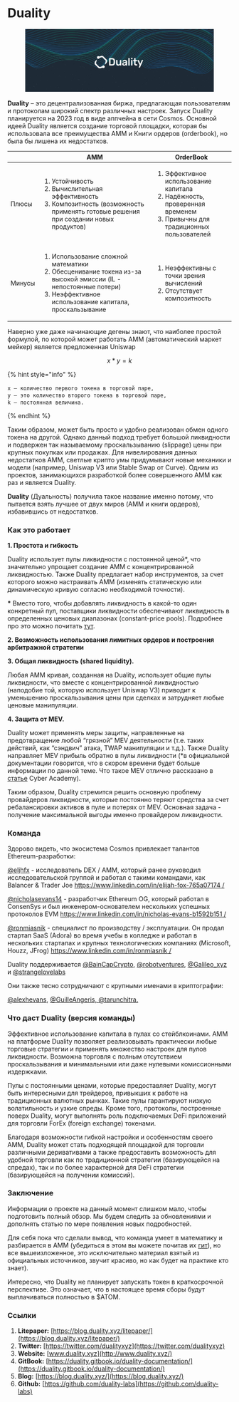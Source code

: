 # Duality

<figure><img src="../.gitbook/assets/image (17).png" alt=""><figcaption></figcaption></figure>

**Duality** – это децентрализованная биржа, предлагающая пользователям и протоколам широкий спектр различных настроек. Запуск Duality планируется на 2023 год в виде аппчейна в сети Cosmos. Основной идеей Duality является создание торговой площадки, которая бы использовала все преимущества AMM и Книги ордеров (orderbook), но была бы лишена их недостатков.

|        | AMM                                                                                                                                                                                            | OrderBook                                                                                                                                     |
| ------ | ---------------------------------------------------------------------------------------------------------------------------------------------------------------------------------------------- | --------------------------------------------------------------------------------------------------------------------------------------------- |
| Плюсы  | <ol><li>Устойчивость</li><li>Вычислительная эффективность</li><li>Композитность (возможность применять готовые решения при создании новых продуктов)</li></ol>                                 | <ol><li>Эффективное использование капитала</li><li>Надёжность, проверенная временем</li><li>Привычны для традиционных пользователей</li></ol> |
| Минусы | <ol><li>Использование сложной математики</li><li>Обесценивание токена из-за высокой эмиссии (IL - непостоянные потери)</li><li>Неэффективное использование капитала, проскальзывание</li></ol> | <ol><li>Неэффективны с точки зрения вычислений</li><li>Отсутствует композитность</li></ol>                                                    |

Наверно уже даже начинающие дегены знают, что наиболее простой формулой, по которой может работать AMM (автоматический маркет мейкер) является предложенная Uniswap

$$
x*y=k
$$

{% hint style="info" %}
```
x – количество первого токена в торговой паре, 
y – это количество второго токена в торговой паре, 
k – постоянная величина. 
```
{% endhint %}

Таким образом, может быть просто и удобно реализован обмен одного токена на другой. Однако данный подход требует большой ликвидности и подвержен так называемому проскальзыванию (slippage) цены при крупных покупках или продажах. Для нивелирования данных недостатков AMM, светлые крипто умы придумывают новые механики и модели (например, Uniswap V3 или Stable Swap от Curve). Одним из проектов, занимающихся разработкой более совершенного AMM как раз и является Duality.

**Duality** (Дуальность) получила такое название именно потому, что пытается взять лучшее от двух миров (AMM и книги ордеров), избавившись от недостатков.

### Как это работает <a href="#qzia" id="qzia"></a>

**1. Простота и гибкость**

Duality использует пулы ликвидности с постоянной ценой\*, что значительно упрощает создание AMM с концентрированной ликвидностью. Также Duality предлагает набор инструментов, за счет которого можно настраивать AMM (изменять статическую или динамическую кривую согласно необходимой точности).

**\*** Вместо того, чтобы добавлять ликвидность в какой-то один конкретный пул, поставщики ликвидности обеспечивают ликвидность в определенных ценовых диапазонах (constant-price pools). Подробнее про это можно почитать [тут](https://duality.gitbook.io/duality-documentation/concepts/liquidity-pools).

**2. Возможность использования лимитных ордеров и построения арбитражной стратегии**

**3. Общая ликвидность (shared liquidity).**

Любая AMM кривая, созданная на Duality, использует общие пулы ликвидности, что вместе с концентрированной ликвидностью (наподобие той, которую использует Uniswap V3) приводит к уменьшению проскальзывания цены при сделках и затрудняет любые ценовые манипуляции.

**4. Защита от MEV.**

Duality может применять меры защиты, направленные на предотвращение любой “грязной” MEV деятельности (т.е. таких действий, как “сэндвич” атака, TWAP манипуляции и т.д.). Также Duality направляет MEV прибыль обратно в пулы ликвидности (\*в официальной документации говорится, что в скором времени будет больше информации по данной теме. Что такое MEV отлично рассказано в [статье](https://cyberacademy.dev/blog/20-temnyy-les-ethereum-chto-takoe-mev) Cyber Academy).

Таким образом, Duality стремится решить основную проблему провайдеров ликвидности, которые постоянно теряют средства за счет ребалансировки активов в пуле и потерях от MEV. Основная задача - получение максимальной выгоды именно провайдером ликвидности.

### **Команда** <a href="#khgj" id="khgj"></a>

Здорово видеть, что экосистема Cosmos привлекает талантов Ethereum-разработки:

[@eljhfx](https://twitter.com/eljhfx) - исследователь DEX / AMM, который ранее руководил исследовательской группой и работал с такими командами, как Balancer & Trader Joe [https://www.linkedin.com/in/elijah-fox-765a07174 /](https://www.linkedin.com/in/elijah-fox-765a07174/)

[@nicholasevans14](https://twitter.com/NicholasEvans14) - разработчик Ethereum OG, который работал в ConsenSys и был инженером-основателем нескольких успешных протоколов EVM [https://www.linkedin.com/in/nicholas-evans-b1592b151 /](https://www.linkedin.com/in/nicholas-evans-b1592b151/)

[@ronmiasnik](https://twitter.com/RonMiasnik) - специалист по производству / эксплуатации. Он продал стартап SaaS (Adora) во время учебы в колледже и работал в нескольких стартапах и крупных технологических компаниях (Microsoft, Houzz, JFrog) [https://www.linkedin.com/in/ronmiasnik /](https://www.linkedin.com/in/ronmiasnik/)

Duality поддерживается [@BainCapCrypto](https://twitter.com/BainCapCrypto), [@robotventures](https://twitter.com/robotventures), [@Galileo\_xyz](https://twitter.com/Galileo\_xyz) и [@strangelovelabs](https://twitter.com/strangelovelabs)

Они также тесно сотрудничают с крупными именами в криптографии:

[@alexhevans](https://twitter.com/alexhevans), [@GuilleAngeris, ](https://twitter.com/GuilleAngeris)[@tarunchitra.](https://twitter.com/tarunchitra)

### **Что даст Duality (версия команды)** <a href="#ph3n" id="ph3n"></a>

Эффективное использование капитала в пулах со стейблкоинами. AMM на платформе Duality позволяет реализовывать практически любые торговые стратегии и применять множество настроек для пулов ликвидности. Возможна торговля с полным отсутствием проскальзывания и минимальными или даже нулевыми комиссионными издержками.

Пулы с постоянными ценами, которые предоставляет Duality, могут быть интересными для трейдеров, привыкших к работе на традиционных валютных рынках. Такие пулы гарантируют низкую волатильность и узкие спреды. Кроме того, протоколы, построенные поверх Duality, могут выполнять роль подключаемых DeFi приложений для торговли ForEx (foreign exchange) токенами.

Благодаря возможности гибкой настройки и особенностям своего AMM, Duality может стать подходящей площадкой для торговли различными деривативами а также предоставить возможность для удобной торговли как по традиционной стратегии (базирующейся на спредах), так и по более характерной для DeFi стратегии (базирующейся на получении комиссий).

### Заключение <a href="#qg0g" id="qg0g"></a>

Информации о проекте на данный момент слишком мало, чтобы подготовить полный обзор. Мы будем следить за обновлениями и дополнять статью по мере появления новых подробностей.

Для себя пока что сделали вывод, что команда умеет в математику и разбирается в AMM (убедиться в этом вы можете почитав их [гит](https://github.com/duality-labs)), но все вышеизложенное, это исключительно материал взятый из официальных источников, звучит красиво, но как будет на практике кто знает).

Интересно, что Duality не планирует запускать токен в краткосрочной перспективе. Это означает, что в настоящее время сборы будут выплачиваться полностью в $ATOM.

### **Ссылки** <a href="#9fuu" id="9fuu"></a>

1. **Litepaper:** [https://blog.duality.xyz/litepaper/](https://blog.duality.xyz/litepaper/)
2. **Twitter:** [https://twitter.com/dualityxyz](https://twitter.com/dualityxyz)
3. **Website:** [www.duality.xyz](http://www.duality.xyz/)
4. **GitBook:** [https://duality.gitbook.io/duality-documentation/](https://duality.gitbook.io/duality-documentation/)
5. **Blog:** [https://blog.duality.xyz/](https://blog.duality.xyz/)
6. **Github:** [https://github.com/duality-labs](https://github.com/duality-labs)
